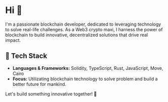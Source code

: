 # Hi 👋

I'm a passionate blockchain developer, dedicated to leveraging technology to solve real-life challenges. As a Web3 crypto maxi, I harness the power of blockchain to build innovative, decentralized solutions that drive real impact.

## 🔧 Tech Stack
- **Languages & Frameworks:** Solidity, TypeScript, Rust, JavaScript, Move, Cairo
- **Focus:** Utilizating blockchain technology to solve problem and build a better future for mankind.

Let's build something innovative together! 🚀
